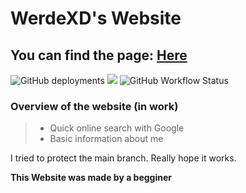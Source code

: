# WerdeXD's Website

## You can find the page: [Here](https://werdexd.github.io/Website/)

![GitHub deployments](https://img.shields.io/github/deployments/werdexd/Website/github-pages?label=Deployment%20status) ![](https://img.shields.io/github/languages/code-size/werdexd/Website?label=Code%20Size) ![GitHub Workflow Status](https://img.shields.io/github/workflow/status/werdexd/Website/pages%20build%20and%20deployment?label=Page%20build)

### Overview of the website (in work)
 
> * Quick online search with Google
> * Basic information about me

I tried to protect the main branch. Really hope it works.

__This Website was made by a begginer__